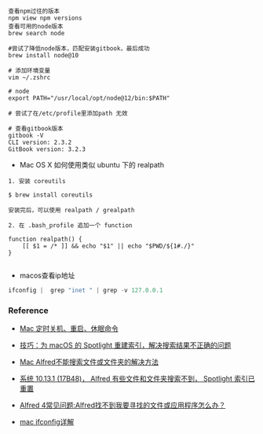 





```shell
查看npm过往的版本
npm view npm versions
查看可用的node版本
brew search node

#尝试了降低node版本，匹配安装gitbook，最后成功
brew install node@10

# 添加环境变量
vim ~/.zshrc

# node
export PATH="/usr/local/opt/node@12/bin:$PATH"

# 尝试了在/etc/profile里添加path 无效

# 查看gitbook版本
gitbook -V
CLI version: 2.3.2
GitBook version: 3.2.3

```



- Mac OS X 如何使用类似 ubuntu 下的 realpath

```shell
1. 安装 coreutils

$ brew install coreutils

安装完后，可以使用 realpath / grealpath

2. 在 .bash_profile 追加一个 function

function realpath() {
    [[ $1 = /* ]] && echo "$1" || echo "$PWD/${1#./}"
}


```



- macos查看ip地址

```java
ifconfig |  grep "inet " | grep -v 127.0.0.1
```



### Reference

- [Mac 定时关机、重启、休眠命令](https://www.jianshu.com/p/ec888c3e33dd)

- [技巧：为 macOS 的 Spotlight 重建索引，解决搜索结果不正确的问题](https://zhuanlan.zhihu.com/p/27595455)
- [Mac Alfred不能搜索文件或文件夹的解决方法](https://www.xinshouzhanzhang.com/macalfred.html)

- [系统 10.13.1 (17B48)， Alfred 有些文件和文件夹搜索不到， Spotlight 索引已重置](https://www.v2ex.com/t/406125)

- [Alfred 4常见问题:Alfred找不到我要寻找的文件或应用程序怎么办？](https://mac.orsoon.com/news/838369.html)

- [mac ifconfig详解](https://juejin.cn/post/6844904074303766535)
